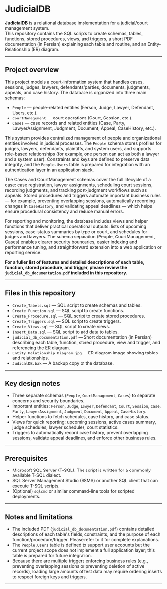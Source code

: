# JudicialDB

**JudicialDB** is a relational database implementation for a judicial/court management system.  
This repository contains the SQL scripts to create schemas, tables, functions, stored procedures, views, and triggers, a short PDF documentation (in Persian) explaining each table and routine, and an Entity-Relationship (ER) diagram.

---

## Project overview
This project models a court-information system that handles cases, sessions, judges, lawyers, defendants/parties, documents, judgments, appeals, and case history. The database is organized into three main schemas:

- `People` — people-related entities (Person, Judge, Lawyer, Defendant, Users, etc.).  
- `CourtManagement` — court operations (Court, Session, etc.).  
- `Cases` — case records and related entities (Case, Party, LawyerAssignment, Judgment, Document, Appeal, CaseHistory, etc.).

This system provides centralized management of people and organizational entities involved in judicial processes. The `People` schema stores profiles for judges, lawyers, defendants, plaintiffs, and system users, and supports role-based relationships (for example, one person can act as both a lawyer and a system user). Constraints and keys are defined to preserve data integrity, and the `People.Users` table is prepared for integration with an authentication layer in an application stack.

The Cases and CourtManagement schemas cover the full lifecycle of a case: case registration, lawyer assignments, scheduling court sessions, recording judgments, and tracking post-judgment workflows such as appeals. Stored procedures and triggers automate important business rules — for example, preventing overlapping sessions, automatically recording changes in `CaseHistory`, and validating appeal deadlines — which helps ensure procedural consistency and reduce manual errors.

For reporting and monitoring, the database includes views and helper functions that deliver practical operational outputs: lists of upcoming sessions, case-status summaries by type or court, and schedules for judges and lawyers. The schema separation (People, CourtManagement, Cases) enables clearer security boundaries, easier indexing and performance tuning, and straightforward extension into a web application or reporting service.

**For a fuller list of features and detailed descriptions of each table, function, stored procedure, and trigger, please review the `judicial_db_documentation.pdf` included in this repository.**

---

## Files in this repository
- `Create_Tabels.sql` — SQL script to create schemas and tables.
- `Create_Function.sql` — SQL script to create functions.   
- `Create_Procedure.sql` — SQL script to create stored procedures.
- `Create_Triggers.sql` — SQL script to create triggers.
- `Create_Views.sql` — SQL script to create views.
- `Insert_Data.sql` — SQL script to add data to tables.
- `judicial_db_documentation.pdf` — Short documentation (in Persian) describing each table, function, stored procedure, view and trigger, and referencing the ER diagram.  
- `Entity Relationship Diagram.jpg` — ER diagram image showing tables and relationships.
- `JudicalDB.bak` — A backup copy of the database.

---

## Key design notes
- Three separate schemas (`People`, `CourtManagement`, `Cases`) to separate concerns and security boundaries.  
- Important entities: `Person`, `Judge`, `Lawyer`, `Defendant`, `Court`, `Session`, `Case`, `Party`, `LawyerAssignment`, `Judgment`, `Document`, `Appeal`, `CaseHistory`.  
- Helper functions to fetch schedules, case history, and case status.  
- Views for quick reporting: upcoming sessions, active cases summary, judge schedules, lawyer schedules, court statistics.  
- Triggers to automatically record case history, prevent overlapping sessions, validate appeal deadlines, and enforce other business rules.

---

## Prerequisites
- Microsoft SQL Server (T-SQL). The script is written for a commonly available T-SQL dialect.  
- SQL Server Management Studio (SSMS) or another SQL client that can execute T-SQL scripts.  
- (Optional) `sqlcmd` or similar command-line tools for scripted deployments.

---


## Notes and limitations
- The included PDF (`judicial_db_documentation.pdf`) contains detailed descriptions of each table's fields, constraints, and the purpose of each function/procedure/trigger. Please refer to it for complete explanations.  
- The `People.Users` table is defined to support user accounts but the current project scope does not implement a full application layer; this table is prepared for future integration.  
- Because there are multiple triggers enforcing business rules (e.g., preventing overlapping sessions or preventing deletion of active records), loading large amounts of test data may require ordering inserts to respect foreign keys and triggers.

---

